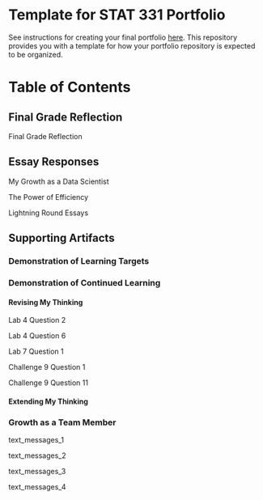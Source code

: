 # Template for STAT 331 Portfolio

See instructions for creating your final portfolio [here](https://docs.google.com/document/d/11iHZbvXWEjcpJpBQ_O5wpYlVkPfmcyQFgBFqKMlVjg4/edit?usp=sharing). This repository provides you with a template for how your portfolio repository is expected to be organized. 

# Table of Contents 

## Final Grade Reflection

Final Grade Reflection

## Essay Responses

My Growth as a Data Scientist

The Power of Efficiency

Lightning Round Essays

## Supporting Artifacts 

### Demonstration of Learning Targets

### Demonstration of Continued Learning

#### Revising My Thinking

Lab 4 Question 2

Lab 4 Question 6

Lab 7 Question 1

Challenge 9 Question 1

Challenge 9 Question 11

#### Extending My Thinking

### Growth as a Team Member

text_messages_1

text_messages_2

text_messages_3

text_messages_4
